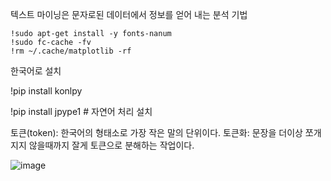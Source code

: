텍스트 마이닝은 문자로된 데이터에서 정보를 얻어 내는 분석 기법

    !sudo apt-get install -y fonts-nanum
    !sudo fc-cache -fv
    !rm ~/.cache/matplotlib -rf

한국어로 설치

!pip install konlpy 

!pip install jpype1 # 자연어 처리 설치


토큰(token): 한국어의 형태소로 가장 작은 말의 단위이다.
토큰화: 문장을 더이상 쪼개 지지 않을때까지 잘게 토큰으로 분해하는 작업이다.

![image](https://github.com/user-attachments/assets/f398d3c4-1abb-4982-b236-b5dd70d6ffd8)

